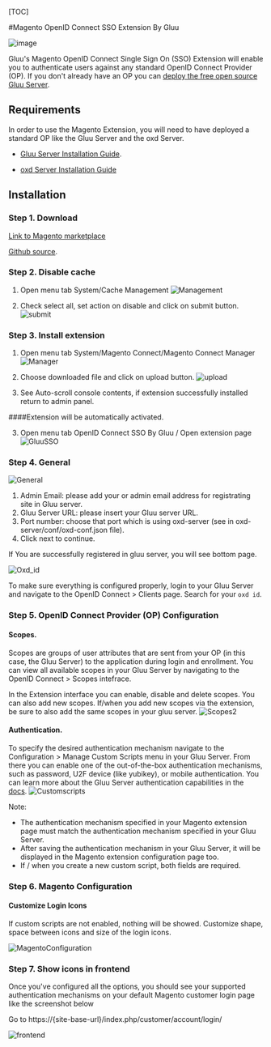 [TOC]

#Magento OpenID Connect SSO Extension By Gluu  

![image](https://raw.githubusercontent.com/GluuFederation/gluu-magento-sso-login-extension/master/plugin.jpg)

Gluu's Magento OpenID Connect Single Sign On (SSO) Extension will enable you to authenticate users against any standard OpenID Connect Provider (OP). If you don't already have an OP you can [deploy the free open source Gluu Server](https://gluu.org/docs/deployment).  

## Requirements
In order to use the Magento Extension, you will need to have deployed a standard OP like the Gluu Server and the oxd Server.

* [Gluu Server Installation Guide](https://www.gluu.org/docs/deployment/).

* [oxd Server Installation Guide](https://oxd.gluu.org/docs/oxdserver/install/)

## Installation

### Step 1. Download

[Link to Magento marketplace](https://www.magentocommerce.com/magento-connect/openid-connect-sso.html)
 
[Github source](https://github.com/GluuFederation/gluu-magento-sso-login-extension/blob/master/Magento_gluu_SSO-2.4.4.tgz?raw=true).

### Step 2. Disable cache
 
1. Open menu tab System/Cache Management
![Management](https://raw.githubusercontent.com/GluuFederation/gluu-magento-sso-login-extension/master/docu/mag0.png) 

2. Check select all, set action on disable and click on submit button. 
![submit](https://raw.githubusercontent.com/GluuFederation/gluu-magento-sso-login-extension/master/docu/mag1.png) 

### Step 3. Install extension
 
1. Open menu tab System/Magento Connect/Magento Connect Manager
![Manager](https://raw.githubusercontent.com/GluuFederation/gluu-magento-sso-login-extension/master/docu/mag2.png) 

2. Choose downloaded file and click on upload button. 
![upload](https://raw.githubusercontent.com/GluuFederation/gluu-magento-sso-login-extension/master/docu/mag3.png) 

3. See Auto-scroll console contents, if extension successfully installed return to admin panel.

####Extension will be automatically activated.

3. Open menu tab OpenID Connect SSO By Gluu / Open extension page
![GluuSSO](https://raw.githubusercontent.com/GluuFederation/gluu-magento-sso-login-extension/master/docu/44.mag4.png) 

### Step 4. General

![General](https://raw.githubusercontent.com/GluuFederation/gluu-magento-sso-login-extension/master/docu/44.m1.png)  

1. Admin Email: please add your or admin email address for registrating site in Gluu server.
2. Gluu Server URL: please insert your Gluu server URL.
3. Port number: choose that port which is using oxd-server (see in oxd-server/conf/oxd-conf.json file).
4. Click next to continue.

If You are successfully registered in gluu server, you will see bottom page.

![Oxd_id](https://raw.githubusercontent.com/GluuFederation/gluu-magento-sso-login-extension/master/docu/44.m2.png)

To make sure everything is configured properly, login to your Gluu Server and navigate to the OpenID Connect > Clients page. Search for your `oxd id`.

### Step 5. OpenID Connect Provider (OP) Configuration

#### Scopes.
Scopes are groups of user attributes that are sent from your OP (in this case, the Gluu Server) to the application during login and enrollment. You can view all available scopes in your Gluu Server by navigating to the OpenID Connect > Scopes intefrace. 

In the Extension interface you can enable, disable and delete scopes. You can also add new scopes. If/when you add new scopes via the extension, be sure to also add the same scopes in your gluu server. 
![Scopes2](https://raw.githubusercontent.com/GluuFederation/gluu-magento-sso-login-extension/master/docu/44.m4.png) 

#### Authentication.
To specify the desired authentication mechanism navigate to the Configuration > Manage Custom Scripts menu in your Gluu Server. From there you can enable one of the out-of-the-box authentication mechanisms, such as password, U2F device (like yubikey), or mobile authentication. You can learn more about the Gluu Server authentication capabilities in the [docs](https://gluu.org/docs/multi-factor/intro/).
![Customscripts](https://raw.githubusercontent.com/GluuFederation/gluu-magento-sso-login-extension/master/docu/44.m5.png)  

Note:    
- The authentication mechanism specified in your Magento extension page must match the authentication mechanism specified in your Gluu Server.     
- After saving the authentication mechanism in your Gluu Server, it will be displayed in the Magento extension configuration page too.      
- If / when you create a new custom script, both fields are required.    


### Step 6. Magento Configuration

#### Customize Login Icons
 
If custom scripts are not enabled, nothing will be showed. Customize shape, space between icons and size of the login icons.

![MagentoConfiguration](https://raw.githubusercontent.com/GluuFederation/gluu-magento-sso-login-extension/master/docu/44.m6.png)  

### Step 7. Show icons in frontend

Once you've configured all the options, you should see your supported authentication mechanisms on your default Magento customer login page like the screenshot below

Go to https://{site-base-url}/index.php/customer/account/login/

![frontend](https://raw.githubusercontent.com/GluuFederation/gluu-magento-sso-login-extension/master/docu/44.m7.png) 
